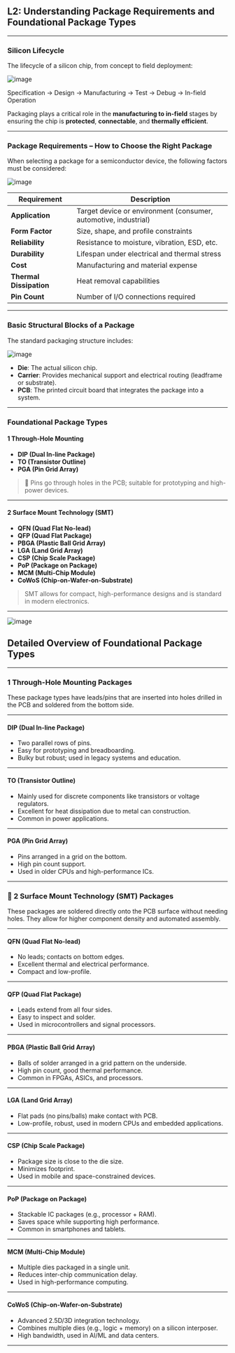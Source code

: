 ## L2: Understanding Package Requirements and Foundational Package Types

---

###  Silicon Lifecycle

The lifecycle of a silicon chip, from concept to field deployment:

![image](https://github.com/user-attachments/assets/e64b36c2-3c36-4fde-a457-20f005bc9728)

Specification → Design → Manufacturing → Test → Debug → In-field Operation

Packaging plays a critical role in the **manufacturing to in-field** stages by ensuring the chip is **protected**, **connectable**, and **thermally efficient**.

---

###  Package Requirements – How to Choose the Right Package

When selecting a package for a semiconductor device, the following factors must be considered:

![image](https://github.com/user-attachments/assets/bc4a90ae-ef84-4974-91f7-5f0c2c53d39f)


| Requirement         | Description |
|---------------------|-------------|
| **Application**      | Target device or environment (consumer, automotive, industrial) |
| **Form Factor**      | Size, shape, and profile constraints |
| **Reliability**      | Resistance to moisture, vibration, ESD, etc. |
| **Durability**       | Lifespan under electrical and thermal stress |
| **Cost**             | Manufacturing and material expense |
| **Thermal Dissipation** | Heat removal capabilities |
| **Pin Count**        | Number of I/O connections required |

---

###  Basic Structural Blocks of a Package

The standard packaging structure includes:

![image](https://github.com/user-attachments/assets/72874a6c-534a-4fbf-826a-d1d5b820adba)


- **Die**: The actual silicon chip.
- **Carrier**: Provides mechanical support and electrical routing (leadframe or substrate).
- **PCB**: The printed circuit board that integrates the package into a system.

---

###  Foundational Package Types

#### 1️ Through-Hole Mounting

- **DIP (Dual In-line Package)**
- **TO (Transistor Outline)**
- **PGA (Pin Grid Array)**

> 📝 Pins go through holes in the PCB; suitable for prototyping and high-power devices.

---

#### 2️ Surface Mount Technology (SMT)

- **QFN (Quad Flat No-lead)**
- **QFP (Quad Flat Package)**
- **PBGA (Plastic Ball Grid Array)**
- **LGA (Land Grid Array)**
- **CSP (Chip Scale Package)**
- **PoP (Package on Package)**
- **MCM (Multi-Chip Module)**
- **CoWoS (Chip-on-Wafer-on-Substrate)**

>  SMT allows for compact, high-performance designs and is standard in modern electronics.

---

![image](https://github.com/user-attachments/assets/cefc22de-1eec-483a-b355-0a03776de8f2)

##  Detailed Overview of Foundational Package Types

---

### 1 Through-Hole Mounting Packages

These package types have leads/pins that are inserted into holes drilled in the PCB and soldered from the bottom side.

---

####  DIP (Dual In-line Package)
- Two parallel rows of pins.
- Easy for prototyping and breadboarding.
- Bulky but robust; used in legacy systems and education.

---

####  TO (Transistor Outline)
- Mainly used for discrete components like transistors or voltage regulators.
- Excellent for heat dissipation due to metal can construction.
- Common in power applications.

---

####  PGA (Pin Grid Array)
- Pins arranged in a grid on the bottom.
- High pin count support.
- Used in older CPUs and high-performance ICs.

---

### 📐 2️ Surface Mount Technology (SMT) Packages

These packages are soldered directly onto the PCB surface without needing holes. They allow for higher component density and automated assembly.

---

####  QFN (Quad Flat No-lead)
- No leads; contacts on bottom edges.
- Excellent thermal and electrical performance.
- Compact and low-profile.

---

####  QFP (Quad Flat Package)
- Leads extend from all four sides.
- Easy to inspect and solder.
- Used in microcontrollers and signal processors.

---

####  PBGA (Plastic Ball Grid Array)
- Balls of solder arranged in a grid pattern on the underside.
- High pin count, good thermal performance.
- Common in FPGAs, ASICs, and processors.

---

####  LGA (Land Grid Array)
- Flat pads (no pins/balls) make contact with PCB.
- Low-profile, robust, used in modern CPUs and embedded applications.

---

####  CSP (Chip Scale Package)
- Package size is close to the die size.
- Minimizes footprint.
- Used in mobile and space-constrained devices.

---

####  PoP (Package on Package)
- Stackable IC packages (e.g., processor + RAM).
- Saves space while supporting high performance.
- Common in smartphones and tablets.

---

####  MCM (Multi-Chip Module)
- Multiple dies packaged in a single unit.
- Reduces inter-chip communication delay.
- Used in high-performance computing.

---

####  CoWoS (Chip-on-Wafer-on-Substrate)
- Advanced 2.5D/3D integration technology.
- Combines multiple dies (e.g., logic + memory) on a silicon interposer.
- High bandwidth, used in AI/ML and data centers.

---







